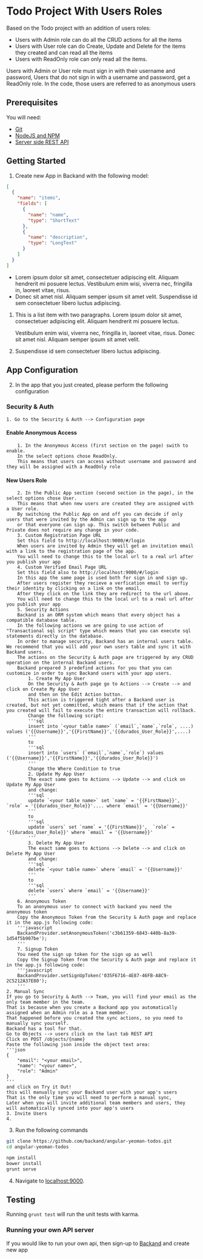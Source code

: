 # Todo Project With Users Roles
Based on the Todo project with an addition of users roles:
* Users with Admin role can do all the CRUD actions for all the items
* Users with User role can do Create, Update and Delete for the items they created and can read all the items
* Users with ReadOnly role can only read all the items.

Users with Admin or User role must sign in with their username and password,
Users that do not sign in with a username and password, get a ReadOnly role.
In the code, those users are referred to as anonymous users

## Prerequisites
You will need:
* [Git](http://git-scm.com/)
* [NodeJS and NPM](https://gist.github.com/isaacs/579814)
* [Server side REST API](https://www.backand.com)

## Getting Started
1. Create new App in Backand with the following model:

  ```json
  [
    {
      "name": "items",
      "fields": [
        {
          "name": "name",
          "type": "ShortText"
        },
        {
          "name": "description",
          "type": "LongText"
        }
      ]
    }
  ]
  ```
  
*   Lorem ipsum dolor sit amet, consectetuer adipiscing elit.
    Aliquam hendrerit mi posuere lectus. Vestibulum enim wisi,
    viverra nec, fringilla in, laoreet vitae, risus.
*   Donec sit amet nisl. Aliquam semper ipsum sit amet velit.
    Suspendisse id sem consectetuer libero luctus adipiscing.  

1.  This is a list item with two paragraphs. Lorem ipsum dolor
    sit amet, consectetuer adipiscing elit. Aliquam hendrerit
    mi posuere lectus.

    Vestibulum enim wisi, viverra nec, fringilla in, laoreet
    vitae, risus. Donec sit amet nisl. Aliquam semper ipsum
    sit amet velit.

2.  Suspendisse id sem consectetuer libero luctus adipiscing.
  
## App Configuration
2. In the app that you just created, please perform the following configuration 
### Security & Auth 
	1. Go to the Security & Auth --> Configuration page
#### Enable Anonymous Access 
		1. In the Anonymous Access (first section on the page) swith to enable.
		In the select options chose ReadOnly.
		This means that users can access without username and password and they will be assigned with a ReadOnly role
#### New Users Role 
		2. In the Public App section (second section in the page), in the select options chose User.
		This means that when new users are created they are assigned with a User role.
		By switching the Public App on and off you can decide if only users that were invited by the Admin can sign up to the app 
		or that everyone can sign up. This switch between Public and Private does not require any change in your code.
		3. Custom Registration Page URL
		Set this field to http://localhost:9000/#/login
		When users are invited by Admin they will get an invitation email with a link to the registration page of the app.
		You will need to change this to the local url to a real url after you publish your app  
		4. Custom Verified Email Page URL
		Set this field also to http://localhost:9000/#/login
		In this app the same page is used both for sign in and sign up.
		After users register they recieve a verfication email to verfiy their identity by clicking on a link on the email, 
		After they click on the link they are redirect to the url above.
		You will need to change this to the local url to a real url after you publish your app  
		5. Security Actions
		Backand is an ORM system which means that every object has a compatible database table.
		In the following actions we are going to use action of "Transactional sql script" type which means that you can execute sql statements directly in the database. 
		In order to manage security, Backand has an internal users table. We recommend that you will add your own users table and sync it with Backand users.
		The actions on the Security & Auth page are triggered by any CRUD operation on the internal Backand users.
		Backand prepared 3 predefind actions for you that you can customize in order to sync Backand users with your app users.
			1. Create My App User
			On the Security & Auth page go to Actions --> Create --> and click on Create My App User
			and then on the Edit Action button.
			This action is triggered tight after a Backand user is created, but not yet committed, which means that if the action that you created will fail to execute the entire transaction will rollback.
			Change the following script: 
			'''sql
			insert into `<your table name>` (`email`,`name`,`role`, ....) values ('{{Username}}','{{FirstName}}','{{durados_User_Role}}',....) 
			'''
			to
			'''sql
			insert into `users` (`email`,`name`,`role`) values ('{{Username}}','{{FirstName}}','{{durados_User_Role}}') 
			'''
			Change the Where Condition to true
			2. Update My App User
			The exact same goes to Actions --> Update --> and click on Update My App User
			and change:
			'''sql
			update `<your table name>` set `name` = '{{FirstName}}',  `role` = '{{durados_User_Role}}'.... where `email` = '{{Username}}'
			'''
			to
			'''sql
			update `users` set `name` = '{{FirstName}}',  `role` = '{{durados_User_Role}}' where `email` = '{{Username}}'
			'''
			3. Delete My App User
			The exact same goes to Actions --> Delete --> and click on Delete My App User
			and change:
			'''sql
			delete `<your table name>` where `email` = '{{Username}}'
			'''
			to
			'''sql
			delete `users` where `email` = '{{Username}}'
			'''
		6. Anonymous Token
		To an anonymous user to connect with backand you need the anonymous token
		Copy the Anonymous Token from the Security & Auth page and replace it in the app.js following code:
		'''javascript
		BackandProvider.setAnonymousToken('c3b61359-6843-440b-8a39-1d54f5b907be');
		'''
		7. Signup Token
		You need the sign up token for the sign up as well
		Copy the Signup Token from the Security & Auth page and replace it in the app.js following code:
		'''javascript
		BackandProvider.setSignUpToken('035F6716-4E87-46FB-A8C9-2C5212A37E80');
		'''
	2. Manual Sync
	If you go to Security & Auth --> Team, you will find your email as the only team member in the team.
	That is because when you create a Backand app you automatically assigned when an Admin role as a team member.
	That happened before you created the sync actions, so you need to manually sync yourself.
	Backand has a tool for that.
	Go to Objects --> users click on the last tab REST API
	Click on POST /objects/{name}
	Paste the following json inside the object text area:
	'''json
	{
		"email": "<your email>",
		"name": "<your name>",
		"role": "Admin"
	}
	'''
	and click on Try it Out!
	this will manually sync your Backand user with your app's users
	That is the only time you will need to perform a manual sync,
	Later when you will invite additional team members and users, they will automatically synced into your app's users
	3. Invite Users
	4.

3. Run the following commands

  ```bash
  git clone https://github.com/backand/angular-yeoman-todos.git
  cd angular-yeoman-todos

  npm install
  bower install
  grunt serve
  ```

4. Navigate to [localhost:9000](http://localhost:9000).


## Testing

Running `grunt test` will run the unit tests with karma.

### Running your own API server

If you would like to run your own api, then sign-up to [Backand](https://wwww.backand.com) and create new app

